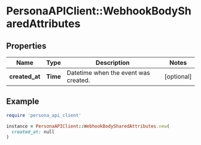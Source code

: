 # PersonaAPIClient::WebhookBodySharedAttributes

## Properties

| Name | Type | Description | Notes |
| ---- | ---- | ----------- | ----- |
| **created_at** | **Time** | Datetime when the event was created. | [optional] |

## Example

```ruby
require 'persona_api_client'

instance = PersonaAPIClient::WebhookBodySharedAttributes.new(
  created_at: null
)
```

